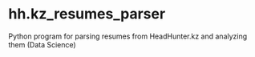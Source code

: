# hh.kz_resumes_parser
Python program for parsing resumes from HeadHunter.kz and analyzing them (Data Science)
